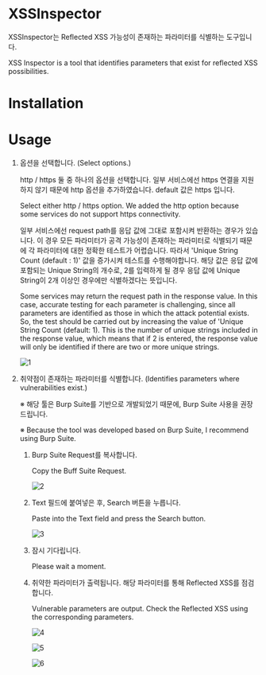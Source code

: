 # XSSInspector
XSSInspector는 Reflected XSS 가능성이 존재하는 파라미터를 식별하는 도구입니다.

XSS Inspector is a tool that identifies parameters that exist for reflected XSS possibilities.

# Installation


# Usage
1. 옵션을 선택합니다. (Select options.)
   
   http / https 둘 중 하나의 옵션을 선택합니다. 일부 서비스에선 https 연결을 지원하지 않기 때문에 http 옵션을 추가하였습니다.
   default 값은 https 입니다.
   
   Select either http / https option. We added the http option because some services do not support https connectivity.

   일부 서비스에선 request path를 응답 값에 그대로 포함시켜 반환하는 경우가 있습니다.
   이 경우 모든 파라미터가 공격 가능성이 존재하는 파라미터로 식별되기 때문에 각 파라미터에 대한 정확한 테스트가 어렵습니다.
   따라서 'Unique String Count (default : 1)' 값을 증가시켜 테스트를 수행해야합니다.
   해당 값은 응답 값에 포함되는 Unique String의 개수로, 2를 입력하게 될 경우 응답 값에 Unique String이 2개 이상인 경우에만 식별하겠다는 뜻입니다.

   Some services may return the request path in the response value.
   In this case, accurate testing for each parameter is challenging, since all parameters are identified as those in which the attack potential exists.
   So, the test should be carried out by increasing the value of 'Unique String Count (default: 1).
   This is the number of unique strings included in the response value, which means that if 2 is entered, the response value will only be identified if there are two or more unique strings.

      ![1](https://github.com/RacilU/XSSInspector/assets/168049442/ebe0a6fa-877f-476f-98b9-97ffb04591e9)

3. 취약점이 존재하는 파라미터를 식별합니다. (Identifies parameters where vulnerabilities exist.)
   
   ※ 해당 툴은 Burp Suite를 기반으로 개발되었기 때문에, Burp Suite 사용을 권장드립니다.
   
   ※ Because the tool was developed based on Burp Suite, I recommend using Burp Suite.

   1) Burp Suite Request를 복사합니다.
          
      Copy the Buff Suite Request.

      ![2](https://github.com/RacilU/XSSInspector/assets/168049442/a2370fb9-d729-415a-b55f-95cf6d13e68f)

   3) Text 필드에 붙여넣은 후, Search 버튼을 누릅니다.

      Paste into the Text field and press the Search button.

      ![3](https://github.com/RacilU/XSSInspector/assets/168049442/686ae7ca-3ea5-42f9-a733-254cdc2b5f24)

   3) 잠시 기다립니다.
      
      Please wait a moment.

   4) 취약한 파라미터가 출력됩니다. 해당 파라미터를 통해 Reflected XSS를 점검합니다.
      
      Vulnerable parameters are output.
      Check the Reflected XSS using the corresponding parameters.

      ![4](https://github.com/RacilU/XSSInspector/assets/168049442/f26e5635-241d-492f-a525-b6f66eec34f5)

      ![5](https://github.com/RacilU/XSSInspector/assets/168049442/6a7fece3-5a9d-41d6-bea5-a8c8df937e4c)

      ![6](https://github.com/RacilU/XSSInspector/assets/168049442/f7112fb1-26a2-4c78-9506-9f505959bdee)

   
   



